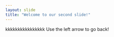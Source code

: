 ```yaml
---
layout: slide
title: "Welcome to our second slide!"
---
```

kkkkkkkkkkkkkkkk
Use the left arrow to go back!
